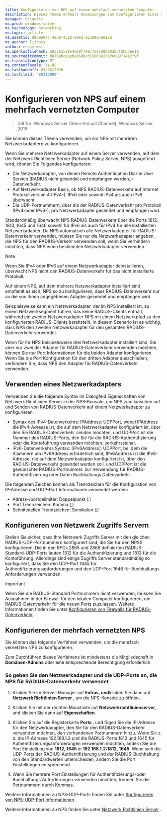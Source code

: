 ```yaml
---
title: Konfigurieren von NPS auf einem mehrfach vernetzten Computer
description: Dieses Thema enthält Anweisungen zum Konfigurieren eines Servers mit mehreren Netzwerkadaptern, auf denen der Netzwerk Richtlinien Server unter Windows Server 2016 ausgeführt wird.
manager: brianlic
ms.prod: windows-server
ms.technology: networking
ms.topic: article
ms.assetid: d9d9e9ac-4859-4522-89ed-a23092c9e12a
ms.author: lizross
author: eross-msft
ms.openlocfilehash: a937e151954629f7e8775ec68ba8ab5f2b63ee1a
ms.sourcegitcommit: da7b9bce1eba369bcd156639276f6899714e279f
ms.translationtype: MT
ms.contentlocale: de-DE
ms.lasthandoff: 03/26/2020
ms.locfileid: "80315809"
---
```

# <a name="configure-nps-on-a-multihomed-computer"></a>Konfigurieren von NPS auf einem mehrfach vernetzten Computer

>Gilt für: Windows Server (Semi-Annual Channel), Windows Server 2016

Sie können dieses Thema verwenden, um ein NPS mit mehreren Netzwerkadaptern zu konfigurieren.

Wenn Sie mehrere Netzwerkadapter auf einem Server verwenden, auf dem der Netzwerk Richtlinien Server (Network Policy Server, NPS) ausgeführt wird, können Sie Folgendes konfigurieren:

- Die Netzwerkadapter, von denen Remote Authentication Dial-in User Service \(RADIUS nicht gesendet und empfangen werden,\)-Datenverkehr.
- Auf Netzwerkadapter Basis, ob NPS RADIUS-Datenverkehr auf Internet Protokollversion 4 \(IPv4-\), IPv6 oder sowohl IPv4 als auch IPv6 überwacht.
- Die UDP-Portnummern, über die der RADIUS-Datenverkehr pro Protokoll \(IPv4-oder IPv6-\), pro Netzwerkadapter gesendet und empfangen wird.

Standardmäßig überwacht NPS RADIUS-Datenverkehr über die Ports 1812, 1813, 1645 und 1646 sowohl für IPv6 als auch für IPv4 für alle installierten Netzwerkadapter. Da NPS automatisch alle Netzwerkadapter für RADIUS-Datenverkehr verwendet, müssen Sie nur die Netzwerkadapter angeben, die NPS für den RADIUS-Verkehr verwenden soll, wenn Sie verhindern möchten, dass NPS einen bestimmten Netzwerkadapter verwenden.

>[!NOTE]
>Wenn Sie IPv4 oder IPv6 auf einem Netzwerkadapter deinstallieren, überwacht NPS nicht den RADIUS-Datenverkehr für das nicht installierte Protokoll.

Auf einem NPS, auf dem mehrere Netzwerkadapter installiert sind, empfiehlt es sich, NPS so zu konfigurieren, dass RADIUS-Datenverkehr nur an die von Ihnen angegebenen Adapter gesendet und empfangen wird.

Beispielsweise kann ein Netzwerkadapter, der im NPS installiert ist, zu einem Netzwerksegment führen, das keine RADIUS-Clients enthält, während ein zweiter Netzwerkadapter NPS mit einem Netzwerkpfad zu den konfigurierten RADIUS-Clients bereitstellt. In diesem Szenario ist es wichtig, dass NPS den zweiten Netzwerkadapter für den gesamten RADIUS-Datenverkehr verwendet.

Wenn für Ihr NPS beispielsweise drei Netzwerkadapter installiert sind, Sie aber nur zwei der Adapter für RADIUS-Datenverkehr verwenden möchten, können Sie nur Port Informationen für die beiden Adapter konfigurieren. Wenn Sie die Port Konfiguration für den dritten Adapter ausschließen, verhindern Sie, dass NPS den Adapter für RADIUS-Datenverkehr verwenden.

## <a name="using-a-network-adapter"></a>Verwenden eines Netzwerkadapters

Verwenden Sie die folgende Syntax im Dialogfeld Eigenschaften von Netzwerk Richtlinien Server in der NPS-Konsole, um NPS zum lauschen auf und Senden von RADIUS-Datenverkehr auf einem Netzwerkadapter zu konfigurieren:

- Syntax des IPv4-Datenverkehrs: IPAddress: UDPPort, wobei IPAddress die IPv4-Adresse ist, die auf dem Netzwerkadapter konfiguriert ist, über den Sie RADIUS-Datenverkehr senden möchten, und UDPPort ist die Nummer des RADIUS-Ports, den Sie für die RADIUS-Authentifizierung oder die Kontoführung verwenden möchten. verkehrssicher.
- IPv6-Datenverkehrs Syntax: [IPv6Address]: UDPPort, bei dem die Klammern um IPv6Address erforderlich sind, IPv6Address ist die IPv6-Adresse, die auf dem Netzwerkadapter konfiguriert ist, über den RADIUS-Datenverkehr gesendet werden soll, und UDPPort ist die gewünschte RADIUS-Portnummer. zur Verwendung für RADIUS-Authentifizierung oder Daten Buchhaltungs Datenverkehr.

Die folgenden Zeichen können als Trennzeichen für die Konfiguration von IP-Adresse und UDP-Port Informationen verwendet werden:

- Adress-/portdelimiter: Doppelpunkt (:)
- Port Trennzeichen: Komma (,)
- Schnittstellen Trennzeichen: Semikolon (;)

## <a name="configuring-network-access-servers"></a>Konfigurieren von Netzwerk Zugriffs Servern

Stellen Sie sicher, dass Ihre Netzwerk Zugriffs Server mit den gleichen RADIUS-UDP-Portnummern konfiguriert sind, die Sie für den NPSS konfigurieren. Die in den RFCs 2865 und 2866 definierten RADIUS-Standard-UDP-Ports lauten 1812 für die Authentifizierung und 1813 für die Kontoführung. Allerdings sind einige Zugriffs Server standardmäßig so konfiguriert, dass Sie den UDP-Port 1645 für Authentifizierungsanforderungen und den UDP-Port 1646 für Buchhaltungs Anforderungen verwenden.

>[!IMPORTANT]
>Wenn Sie die RADIUS-Standard Portnummern nicht verwenden, müssen Sie Ausnahmen in der Firewall für den lokalen Computer konfigurieren, um RADIUS-Datenverkehr für die neuen Ports zuzulassen. Weitere Informationen finden Sie unter [Konfigurieren von Firewalls für RADIUS-Datenverkehr](nps-firewalls-configure.md).

## <a name="configure-the-multihomed-nps"></a>Konfigurieren der mehrfach vernetzten NPS

Sie können das folgende Verfahren verwenden, um die mehrfach vernetzten NPS zu konfigurieren.

Zum Durchführen dieses Verfahrens ist mindestens die Mitgliedschaft in **Domänen-Admins** oder eine entsprechende Berechtigung erforderlich.

### <a name="to-specify-the-network-adapter-and-udp-ports-that-nps-uses-for-radius-traffic"></a>So geben Sie den Netzwerkadapter und die UDP-Ports an, die NPS für RADIUS-Datenverkehr verwendet

1. Klicken Sie im Server-Manager auf **Extras, und**klicken Sie dann auf **Netzwerk Richtlinien Server** , um die NPS-Konsole zu öffnen.

2. Klicken Sie mit der rechten Maustaste auf **Netzwerkrichtlinienserver**, und klicken Sie dann auf **Eigenschaften**.

3. Klicken Sie auf die Registerkarte **Ports** , und fügen Sie die IP-Adresse für den Netzwerkadapter, den Sie für den RADIUS-Datenverkehr verwenden möchten, den vorhandenen Portnummern hinzu. Wenn Sie z. b. die IP-Adresse 192.168.1.2 und die RADIUS-Ports 1812 und 1645 für Authentifizierungsanforderungen verwenden möchten, ändern Sie die Port Einstellung von **1812, 1645** in **192.168.1.2:1812, 1645**. Wenn sich die UDP-Ports der RADIUS-Authentifizierung und der RADIUS-Buchhaltung von den Standardwerten unterscheiden, ändern Sie die Port Einstellungen entsprechend.

4. Wenn Sie mehrere Port Einstellungen für Authentifizierungs-oder Buchhaltungs Anforderungen verwenden möchten, trennen Sie die Portnummern durch Kommas.

Weitere Informationen zu NPS-UDP-Ports finden Sie unter [Konfigurieren von NPS-UDP-Port Informationen](nps-udp-ports-configure.md) .


Weitere Informationen zu NPS finden Sie unter [Netzwerk Richtlinien Server](nps-top.md) .


